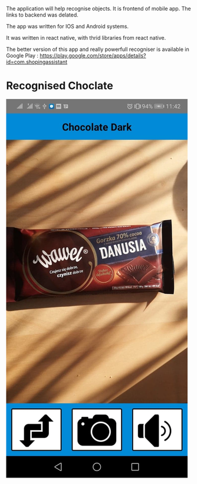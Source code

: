 The application will help recognise objects. It is frontend of mobile app. The links to backend was delated.

The app was written for IOS and Android systems.

It was written in react native, with thrid libraries from react native.

The better version of this app and really powerfull recogniser is available in Google Play : https://play.google.com/store/apps/details?id=com.shopingassistant

# Recognised Choclate
![](screens/dark1.jpg) 


